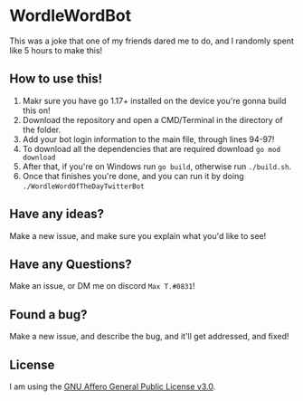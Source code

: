 # WordleWordBot
This was a joke that one of my friends dared me to do, and I randomly spent like 5 hours to make this!
## How to use this!
  1. Makr sure you have go 1.17+ installed on the device you're gonna build this on!
  2. Download the repository and open a CMD/Terminal in the directory of the folder.
  3. Add your bot login information to the main file, through lines 94-97! 
  4. To download all the dependencies that are required download `go mod download`
  5. After that, if you're on Windows run `go build`, otherwise run `./build.sh`.
  6. Once that finishes you're done, and you can run it by doing `./WordleWordOfTheDayTwitterBot`
## Have any ideas?
  Make a new issue, and make sure you explain what you'd like to see!
## Have any Questions? 
  Make an issue, or DM me on discord `Max T.#0831`!
## Found a bug?
   Make a new issue, and describe the bug, and it'll get addressed, and fixed!
## License
I am using the [GNU Affero General Public License v3.0](LICENSE).
